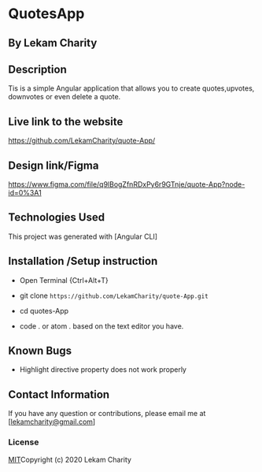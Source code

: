 # QuotesApp
## By Lekam Charity

## Description
Tis is a simple Angular application that allows you to create quotes,upvotes, downvotes or even delete a quote.

## Live link to the website
https://github.com/LekamCharity/quote-App/

## Design link/Figma

https://www.figma.com/file/q9lBogZfnRDxPy6r9GTnje/quote-App?node-id=0%3A1

## Technologies Used
This project was generated with [Angular CLI]

## Installation /Setup instruction
* Open Terminal {Ctrl+Alt+T}

* git clone ```https://github.com/LekamCharity/quote-App.git```

* cd quotes-App

* code . or atom . based on the text editor you have.

## Known Bugs
* Highlight directive property does not work properly

## Contact Information 

If you have any question or contributions, please email me at [lekamcharity@gmail.com]

### License
  [MIT](https://github.com/LekamCharity/quote-App/blob/master/License)Copyright (c) 2020 Lekam Charity

